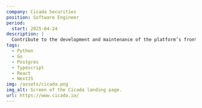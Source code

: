 ```yaml
---
company: Cicada Securities
position: Software Engineer
period:
  start: 2025-04-24
description: |
  Contribute to the development and maintenance of the platform’s frontend, while also designing and implementing microservices to enhance backend functionality and support scalable, reliable trading operations.
tags:
  - Python
  - Go
  - Postgres
  - Typescript
  - React
  - NextJS
img: /assets/cicada.png
img_alt: Screen of the Cicada landing page.
url: https://www.cicada.io/
---
```

